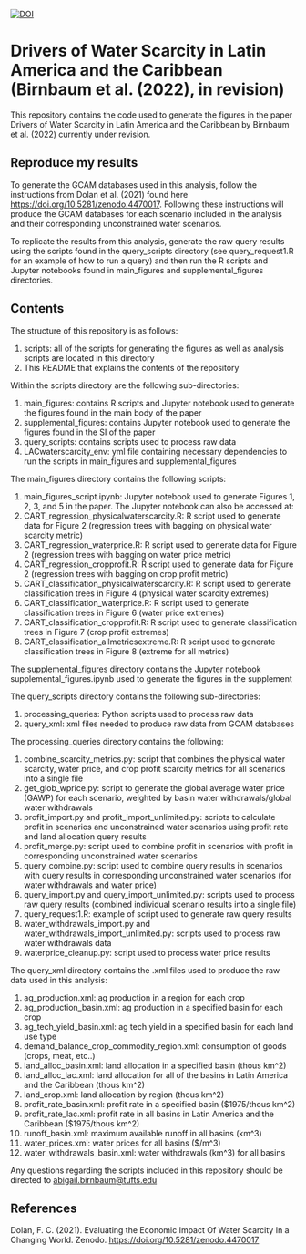 [![DOI](https://zenodo.org/badge/445311959.svg)](https://zenodo.org/badge/latestdoi/445311959)

# Drivers of Water Scarcity in Latin America and the Caribbean (Birnbaum et al. (2022), in revision)
This repository contains the code used to generate the figures in the paper Drivers of Water Scarcity in Latin America and the Caribbean by Birnbaum et al. (2022) currently under revision.

## Reproduce my results
To generate the GCAM databases used in this analysis, follow the instructions from Dolan et al. (2021) found here https://doi.org/10.5281/zenodo.4470017. Following these instructions will produce the GCAM databases for each scenario included in the analysis and their corresponding unconstrained water scenarios.

To replicate the results from this analysis, generate the raw query results using the scripts found in the query_scripts directory (see query_request1.R for an example of how to run a query) and then run the R scripts and Jupyter notebooks found in main_figures and supplemental_figures directories. 

## Contents
The structure of this repository is as follows:

1. scripts: all of the scripts for generating the figures as well as analysis scripts are located in this directory
2. This README that explains the contents of the repository

Within the scripts directory are the following sub-directories:
1. main_figures: contains R scripts and Jupyter notebook used to generate the figures found in the main body of the paper
2. supplemental_figures: contains Jupyter notebook used to generate the figures found in the SI of the paper
3. query_scripts: contains scripts used to process raw data
4. LACwaterscarcity_env: yml file containing necessary dependencies to run the scripts in main_figures and supplemental_figures

The main_figures directory contains the following scripts:
1. main_figures_script.ipynb: Jupyter notebook used to generate Figures 1, 2, 3, and 5 in the paper. The Jupyter notebook can also be accessed at: 
2. CART_regression_physicalwaterscarcity.R: R script used to generate data for Figure 2 (regression trees with bagging on physical water scarcity metric)
3. CART_regression_waterprice.R: R script used to generate data for Figure 2 (regression trees with bagging on water price metric)
4. CART_regression_cropprofit.R: R script used to generate data for Figure 2 (regression trees with bagging on crop profit metric)
5. CART_classification_physicalwaterscarcity.R: R script used to generate classification trees in Figure 4 (physical water scarcity extremes)
6. CART_classification_waterprice.R: R script used to generate classification trees in Figure 6 (water price extremes)
7. CART_classification_cropprofit.R: R script used to generate classification trees in Figure 7 (crop profit extremes)
8. CART_classification_allmetricsextreme.R: R script used to generate classification trees in Figure 8 (extreme for all metrics)

The supplemental_figures directory contains the Jupyter notebook supplemental_figures.ipynb used to generate the figures in the supplement

The query_scripts directory contains the following sub-directories:
1. processing_queries: Python scripts used to process raw data
2. query_xml: xml files needed to produce raw data from GCAM databases

The processing_queries directory contains the following:
1. combine_scarcity_metrics.py: script that combines the physical water scarcity, water price, and crop profit scarcity metrics for all scenarios into a single file
2. get_glob_wprice.py: script to generate the global average water price (GAWP) for each scenario, weighted by basin water withdrawals/global water withdrawals
3. profit_import.py and profit_import_unlimited.py: scripts to calculate profit in scenarios and unconstrained water scenarios using profit rate and land allocation query results
4. profit_merge.py: script used to combine profit in scenarios with profit in corresponding unconstrained water scenarios
5. query_combine.py: script used to combine query results in scenarios with query results in corresponding unconstrained water scenarios (for water withdrawals and water price)
6. query_import.py and query_import_unlimited.py: scripts used to process raw query results (combined individual scenario results into a single file)
7. query_request1.R: example of script used to generate raw query results
8. water_withdrawals_import.py and water_withdrawals_import_unlimited.py: scripts used to process raw water withdrawals data
9. waterprice_cleanup.py: script used to process water price results 


The query_xml directory contains the .xml files used to produce the raw data used in this analysis:
1. ag_production.xml: ag production in a region for each crop
2. ag_production_basin.xml: ag production in a specified basin for each crop
3. ag_tech_yield_basin.xml: ag tech yield in a specified basin for each land use type
4. demand_balance_crop_commodity_region.xml: consumption of goods (crops, meat, etc..)
5. land_alloc_basin.xml: land allocation in a specified basin (thous km^2)
6. land_alloc_lac.xml: land allocation for all of the basins in Latin America and the Caribbean (thous km^2)
7. land_crop.xml: land allocation by region (thous km^2)
8. profit_rate_basin.xml: profit rate in a specified basin ($1975/thous km^2)
9. profit_rate_lac.xml: profit rate in all basins in Latin America and the Caribbean ($1975/thous km^2)
10. runoff_basin.xml: maximum available runoff in all basins (km^3)
11. water_prices.xml: water prices for all basins ($/m^3)
12. water_withdrawals_basin.xml: water withdrawals (km^3) for all basins

Any questions regarding the scripts included in this repository should be directed to abigail.birnbaum@tufts.edu

## References
Dolan, F. C. (2021). Evaluating the Economic Impact Of Water Scarcity In a Changing World. Zenodo. https://doi.org/10.5281/zenodo.4470017
